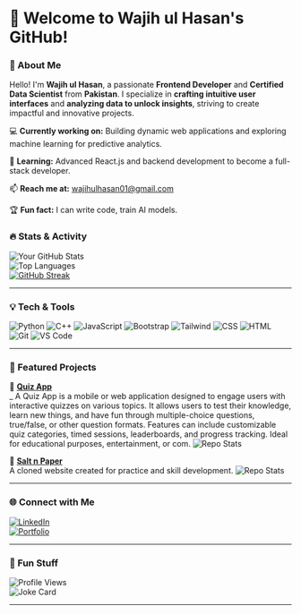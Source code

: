 
# 🌟 Welcome to Wajih ul Hasan's GitHub!  

### 🚀 About Me  

Hello! I'm **Wajih ul Hasan**, a passionate **Frontend Developer** and **Certified Data Scientist** from **Pakistan**. I specialize in **crafting intuitive user interfaces** and **analyzing data to unlock insights**, striving to create impactful and innovative projects.

💻 **Currently working on:** Building dynamic web applications and exploring machine learning for predictive analytics.

🌱 **Learning:** Advanced React.js and backend development to become a full-stack developer.

📫 **Reach me at:** wajihulhasan01@gmail.com

🏆 **Fun fact:** I can write code, train AI models.


### 🔥 Stats & Activity  
![Your GitHub Stats](https://github-readme-stats.vercel.app/api?username=wajihulhasan01&show_icons=true&theme=radical)  
![Top Languages](https://github-readme-stats.vercel.app/api/top-langs/?username=wajihulhasan01&layout=compact&theme=radical)  
[![GitHub Streak](https://streak-stats.demolab.com?user=wajihulhasan01&theme=radical)](https://git.io/streak-stats)  

---

### 💡 Tech & Tools  
![Python](https://img.shields.io/badge/Python-3776AB?style=for-the-badge&logo=python&logoColor=white)
![C++](https://img.shields.io/badge/C%2B%2B-00599C?style=for-the-badge&logo=c%2B%2B&logoColor=white)
![JavaScript](https://img.shields.io/badge/JavaScript-F7DF1E?style=for-the-badge&logo=javascript&logoColor=black)
![Bootstrap](https://img.shields.io/badge/Bootstrap-563D7C?style=for-the-badge&logo=bootstrap&logoColor=white)
![Tailwind](https://img.shields.io/badge/Tailwind-38B2AC?style=for-the-badge&logo=tailwind-css&logoColor=white)
![CSS](https://img.shields.io/badge/CSS-2965F1?style=for-the-badge&logo=css3&logoColor=white)
![HTML](https://img.shields.io/badge/HTML-FF5722?style=for-the-badge&logo=html5&logoColor=white)
![Git](https://img.shields.io/badge/Git-F05032?style=for-the-badge&logo=git&logoColor=white)
![VS Code](https://img.shields.io/badge/VS%20Code-0078D4?style=for-the-badge&logo=visual-studio-code&logoColor=white)  

---

### 📂 Featured Projects  
🌟 [**Quiz App**](https://github.com/wajihulhasan01/Quiz-App)  
_
A Quiz App is a mobile or web application designed to engage users with interactive quizzes on various topics. It allows users to test their knowledge, learn new things, and have fun through multiple-choice questions, true/false, or other question formats. Features can include customizable quiz categories, timed sessions, leaderboards, and progress tracking. Ideal for educational purposes, entertainment, or com.
![Repo Stats](https://img.shields.io/github/stars/wajihulhasan01/Quiz-App?style=social)  

🌟 [**Salt n Paper**](https://github.com/wajihulhasan01/Saltnpaper)  
A cloned website created for practice and skill development.
![Repo Stats](https://img.shields.io/github/forks/wajihulhasan01/Saltnpaper?style=social)  

---

### 🌐 Connect with Me   
[![LinkedIn](https://img.shields.io/badge/LinkedIn-%230077B5.svg?style=for-the-badge&logo=linkedin&logoColor=white)](https://linkedin.com/in/wajihulhasan01 )  
[![Portfolio](https://img.shields.io/badge/Portfolio-%23121212.svg?style=for-the-badge&logo=vercel&logoColor=white)](https://wajihulhasan01.github.io/Portfolio/)  

---

### 🎨 Fun Stuff  
![Profile Views](https://komarev.com/ghpvc/?username=wajihulhasan01&color=brightgreen&style=flat-square)  
![Joke Card](https://readme-jokes.vercel.app/api)  

---



